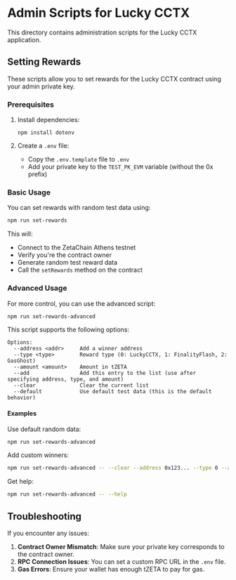 # Admin Scripts for Lucky CCTX

This directory contains administration scripts for the Lucky CCTX application.

## Setting Rewards

These scripts allow you to set rewards for the Lucky CCTX contract using your admin private key.

### Prerequisites

1. Install dependencies:
   ```
   npm install dotenv
   ```

2. Create a `.env` file:
   - Copy the `.env.template` file to `.env`
   - Add your private key to the `TEST_PK_EVM` variable (without the 0x prefix)

### Basic Usage

You can set rewards with random test data using:

```bash
npm run set-rewards
```

This will:
- Connect to the ZetaChain Athens testnet
- Verify you're the contract owner
- Generate random test reward data
- Call the `setRewards` method on the contract

### Advanced Usage

For more control, you can use the advanced script:

```bash
npm run set-rewards-advanced
```

This script supports the following options:

```
Options:
  --address <addr>     Add a winner address
  --type <type>        Reward type (0: LuckyCCTX, 1: FinalityFlash, 2: GasGhost)
  --amount <amount>    Amount in tZETA
  --add                Add this entry to the list (use after specifying address, type, and amount)
  --clear              Clear the current list
  --default            Use default test data (this is the default behavior)
```

#### Examples

Use default random data:
```bash
npm run set-rewards-advanced
```

Add custom winners:
```bash
npm run set-rewards-advanced -- --clear --address 0x123... --type 0 --amount 0.5 --add --address 0x456... --type 1 --amount 0.8 --add
```

Get help:
```bash
npm run set-rewards-advanced -- --help
```

## Troubleshooting

If you encounter any issues:

1. **Contract Owner Mismatch**: Make sure your private key corresponds to the contract owner.
2. **RPC Connection Issues**: You can set a custom RPC URL in the `.env` file.
3. **Gas Errors**: Ensure your wallet has enough tZETA to pay for gas.